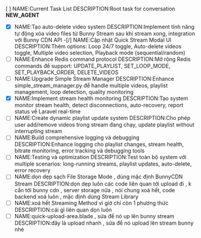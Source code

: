 [ ] NAME:Current Task List DESCRIPTION:Root task for conversation __NEW_AGENT__
-[x] NAME:Tạo auto-delete video system DESCRIPTION:Implement tính năng tự động xóa video files từ Bunny Stream sau khi stream xong, integration với Bunny CDN API
-[/] NAME:Cập nhật Quick Stream Modal UI DESCRIPTION:Thêm options: Loop 24/7 toggle, Auto-delete videos toggle, Multiple video selection, Playback mode (sequential/random)
-[ ] NAME:Enhance Redis command protocol DESCRIPTION:Mở rộng Redis commands để support: UPDATE_PLAYLIST, SET_LOOP_MODE, SET_PLAYBACK_ORDER, DELETE_VIDEOS
-[ ] NAME:Upgrade Simple Stream Manager DESCRIPTION:Enhance simple_stream_manager.py để handle multiple videos, playlist management, loop detection, quality monitoring
-[x] NAME:Implement stream health monitoring DESCRIPTION:Tạo system monitor stream health, detect disconnections, auto-recovery, report status về Laravel real-time
-[ ] NAME:Create dynamic playlist update system DESCRIPTION:Cho phép user add/remove videos trong stream đang chạy, update playlist without interrupting stream
-[ ] NAME:Build comprehensive logging và debugging DESCRIPTION:Enhance logging cho playlist changes, stream health, bitrate monitoring, error tracking và debugging tools
-[ ] NAME:Testing và optimization DESCRIPTION:Test toàn bộ system với multiple scenarios: long-running streams, playlist updates, auto-delete, error recovery
-[ ] NAME:dọn dẹp sạch File Storage Mode , dùng mặc định BunnyCDN Stream DESCRIPTION:dọn dẹp luôn các code liên quan tới upload đi , k cần tới bunny cdn , server storage nữa , nói chung xoá hết, code backend xoá luôn , mặc định dùng Stream Library
-[ ] NAME:xoá hết Streaming Method vì giờ chỉ còn 1 phương thức DESCRIPTION:cái gì liên quan dọn luôn
-[ ] NAME:quick-upload-area.blade , sửa để nó up lên bunny stream DESCRIPTION:đây là upload nhanh , sửa để nó upload lên stream bunny nhé